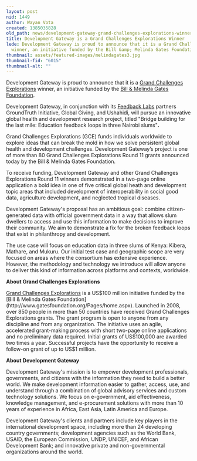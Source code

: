 ```yaml
---
layout: post
nid: 1449
author: Wayan Vota
created: 1385035828
old_path: news/development-gateway-grand-challenges-explorations-winner
title: Development Gateway is a Grand Challenges Explorations Winner
lede: Development Gateway is proud to announce that it is a Grand Challenges Explorations
  winner, an initiative funded by the Bill &amp; Melinda Gates Foundation.
thumbnail: assets/featured-images/melindagates3.jpg
thumbnail-fid: "6015"
thumbnail-alt: ""
---
```


Development Gateway is proud to announce that it is a [Grand Challenges Explorations](http://www.grandchallenges.org/Explorations/Pages/Introduction.aspx) winner, an initiative funded by the [Bill & Melinda Gates Foundation](http://www.gatesfoundation.org/Pages/home.aspx).

Development Gateway, in conjunction with its [Feedback Labs](http://feedbacklabs.org/) partners GroundTruth Initiative, Global Giving, and Ushahidi, will pursue an innovative global health and development research project, titled "Bridge building for the last mile: Education feedback loops in three Nairobi slums"**.**

Grand Challenges Explorations (GCE) funds individuals worldwide to explore ideas that can break the mold in how we solve persistent global health and development challenges. Development Gateway’s project is one of more than 80 Grand Challenges Explorations Round 11 grants announced today by the Bill & Melinda Gates Foundation.

To receive funding, Development Gateway and other Grand Challenges Explorations Round 11 winners demonstrated in a two-page online application a bold idea in one of five critical global heath and development topic areas that included development of interoperability in social good data, agriculture development, and neglected tropical diseases.

Development Gateway's proposal has an ambitious goal: combine citizen-generated data with official government data in a way that allows slum dwellers to access and use this information to make decisions to improve their community. We aim to demonstrate a fix for the broken feedback loops that exist in philanthropy and development.

The use case will focus on education data in three slums of Kenya: Kibera, Mathare, and Mukuru. Our initial test case and geographic scope are very focused on areas where the consortium has extensive experience. However, the methodology and technology we introduce will allow anyone to deliver this kind of information across platforms and contexts, worldwide.

**About Grand Challenges Explorations**

[Grand Challenges Explorations](http://www.grandchallenges.org/Explorations/Pages/Introduction.aspx) is a US$100 million initiative funded by the [Bill & Melinda Gates Foundation](http://www.gatesfoundation.org/Pages/home.aspx). Launched in 2008, over 850 people in more than 50 countries have received Grand Challenges Explorations grants. The grant program is open to anyone from any discipline and from any organization. The initiative uses an agile, accelerated grant-making process with short two-page online applications and no preliminary data required. Initial grants of US$100,000 are awarded two times a year. Successful projects have the opportunity to receive a follow-on grant of up to US$1 million.

**About Development Gateway**

Development Gateway's mission is to empower development professionals, governments, and citizens with the information they need to build a better world. We make development information easier to gather, access, use, and understand through a combination of global advisory services and custom technology solutions. We focus on e-government, aid effectiveness, knowledge management, and e-procurement solutions with more than 10 years of experience in Africa, East Asia, Latin America and Europe.

Development Gateway's clients and partners include key players in the international development space, including more than 24 developing country governments; development agencies such as the World Bank, USAID, the European Commission, UNDP, UNICEF, and African Development Bank; and innovative private and non-governmental organizations around the world.
